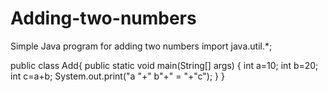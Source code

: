 # Adding-two-numbers
Simple Java program for adding two numbers
import java.util.*;

public class Add{
public static void main(String[] args)
{
  int a=10;
  int b=20;
  int c=a+b;
  System.out.print("a "+" b"+" = "+"c");
  }
  }

